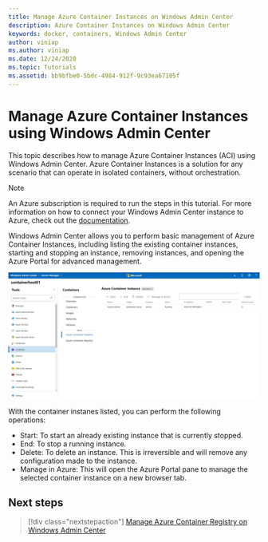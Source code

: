```yaml
---
title: Manage Azure Container Instances on Windows Admin Center
description: Azure Container Instances on Windows Admin Center
keywords: docker, containers, Windows Admin Center
author: viniap
ms.author: viniap
ms.date: 12/24/2020
ms.topic: Tutorials
ms.assetid: bb9bfbe0-5bdc-4984-912f-9c93ea67105f
---
```

# Manage Azure Container Instances using Windows Admin Center

This topic describes how to manage Azure Container Instances (ACI) using Windows Admin Center. Azure Container Instances is a solution for any scenario that can operate in isolated containers, without orchestration.

>[!Note]
>An Azure subscription is required to run the steps in this tutorial. For more information on how to connect your Windows Admin Center instance to Azure, check out the [documentation](https://docs.microsoft.com/en-us/windows-server/manage/windows-admin-center/azure/azure-integration).

Windows Admin Center allows you to perform basic management of Azure Container Instances, including listing the existing container instances, starting and stopping an instance, removing instances, and opening the Azure Portal for advanced management.

![WAC-ACI](./media/WAC-ACI.png)

With the container instanes listed, you can perform the following operations:

- Start: To start an already existing instance that is currently stopped.
- End: To stop a running instance.
- Delete: To delete an instance. This is irreversible and will remove any configuration made to the instance.
- Manage in Azure: This will open the Azure Portal pane to manage the selected container instance on a new browser tab.

## Next steps

> [!div class="nextstepaction"]
> [Manage Azure Container Registry on Windows Admin Center](./WAC-ACR.md)
